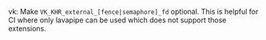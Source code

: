 vk: Make `VK_KHR_external_[fence|semaphore]_fd` optional. This is helpful for CI
where only lavapipe can be used which does not support those extensions.
